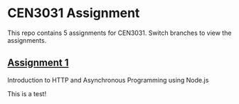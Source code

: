 # CEN3031 Assignment

This repo contains 5 assignments for CEN3031.
Switch branches to view the assignments.

## [Assignment 1](https://github.com/UFWebApps/UF-Directory-App-Assignment/tree/Assignment1)
Introduction to HTTP and Asynchronous Programming using Node.js

This is a test!
